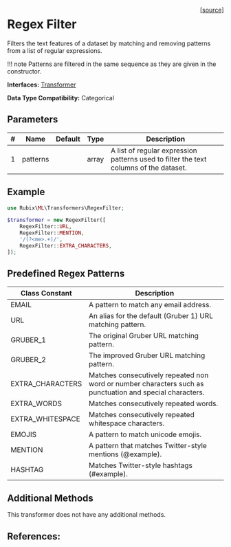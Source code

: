 <span style="float:right;"><a href="https://github.com/RubixML/ML/blob/master/src/Transformers/RegexFilter.php">[source]</a></span>

# Regex Filter
Filters the text features of a dataset by matching and removing patterns from a list of regular expressions.

!!! note
    Patterns are filtered in the same sequence as they are given in the constructor.

**Interfaces:** [Transformer](api.md#transformer)

**Data Type Compatibility:** Categorical

## Parameters
| # | Name | Default | Type | Description |
|---|---|---|---|---|
| 1 | patterns | | array | A list of regular expression patterns used to filter the text columns of the dataset. |

## Example
```php
use Rubix\ML\Transformers\RegexFilter;

$transformer = new RegexFilter([
    RegexFilter::URL,
    RegexFilter::MENTION,
    '/(?<me>.+)/',
    RegexFilter::EXTRA_CHARACTERS,
]);
```

## Predefined Regex Patterns
| Class Constant | Description |
|---|---|
| EMAIL | A pattern to match any email address. |
| URL | An alias for the default (Gruber 1) URL matching pattern. |
| GRUBER_1 | The original Gruber URL matching pattern. |
| GRUBER_2 | The improved Gruber URL matching pattern. |
| EXTRA_CHARACTERS | Matches consecutively repeated non word or number characters such as punctuation and special characters. |
| EXTRA_WORDS | Matches consecutively repeated words. |
| EXTRA_WHITESPACE | Matches consecutively repeated whitespace characters. |
| EMOJIS | A pattern to match unicode emojis. |
| MENTION | A pattern that matches Twitter-style mentions (@example). |
| HASHTAG | Matches Twitter-style hashtags (#example). |

## Additional Methods
This transformer does not have any additional methods.

## References:
[^1]: J. Gruber. (2009). A Liberal, Accurate Regex Pattern for Matching URLs.
[^2]: J. Gruber. (2010). An Improved Liberal, Accurate Regex Pattern for Matching URLs.
